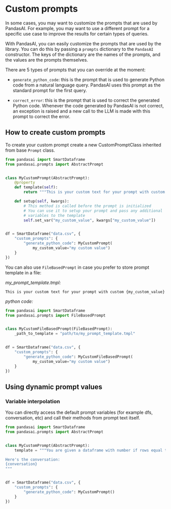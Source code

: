 # Custom prompts

In some cases, you may want to customize the prompts that are used by PandasAI. For example, you may want to use a different prompt for a specific use case to improve the results for certain types of queries.

With PandasAI, you can easily customize the prompts that are used by the library. You can do this by passing a `prompts` dictionary to the `PandasAI` constructor. The keys of the dictionary are the names of the prompts, and the values are the prompts themselves.

There are 5 types of prompts that you can override at the moment:

- `generate_python_code`: this is the prompt that is used to generate Python code from a natural language query. PandasAI uses this prompt as the standard prompt for the first query.

- `correct_error`: this is the prompt that is used to correct the generated Python code. Whenever the code generated by PandasAI is not correct, an exception is raised and a new call to the LLM is made with this prompt to correct the error.

## How to create custom prompts

To create your custom prompt create a new CustomPromptClass inherited from base `Prompt` class.

```python
from pandasai import SmartDataframe
from pandasai.prompts import AbstractPrompt


class MyCustomPrompt(AbstractPrompt):
    @property
    def template(self):
        return """This is your custom text for your prompt with custom {my_custom_value}"""

    def setup(self, kwargs):
        # This method is called before the prompt is initialized
        # You can use it to setup your prompt and pass any additional
        # variables to the template
        self.set_var("my_custom_value", kwargs["my_custom_value"])


df = SmartDataframe("data.csv", {
    "custom_prompts": {
        "generate_python_code": MyCustomPrompt(
            my_custom_value="my custom value")
    }
})
```

You can also use `FileBasedPrompt` in case you prefer to store prompt template in a file:

_my_prompt_template.tmpl:_

```
This is your custom text for your prompt with custom {my_custom_value}
```

_python code:_

```python
from pandasai import SmartDataframe
from pandasai.prompts import FileBasedPrompt


class MyCustomFileBasedPrompt(FileBasedPrompt):
    _path_to_template = "path/to/my_prompt_template.tmpl"


df = SmartDataframe("data.csv", {
    "custom_prompts": {
        "generate_python_code": MyCustomFileBasedPrompt(
            my_custom_value="my custom value")
    }
})
```

## Using dynamic prompt values

### Variable interpolation

You can directly access the default prompt variables (for example dfs, conversation, etc) and call their methods from prompt text itself.

```python
from pandasai import SmartDataframe
from pandasai.prompts import AbstractPrompt


class MyCustomPrompt(AbstractPrompt):
    template = """You are given a dataframe with number if rows equal to {dfs[0].shape[0]} and number of columns equal to {dfs[0].shape[1]}

Here's the conversation:
{conversation}
"""


df = SmartDataframe("data.csv", {
    "custom_prompts": {
        "generate_python_code": MyCustomPrompt()
    }
})
```
